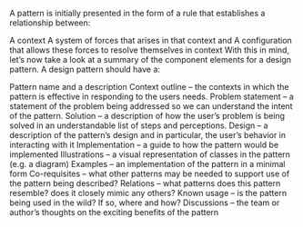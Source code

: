 A pattern is initially presented in the form of a rule that establishes a relationship between:

A context
A system of forces that arises in that context and
A configuration that allows these forces to resolve themselves in context
With this in mind, let’s now take a look at a summary of the component elements for a design pattern. A design pattern should have a:

Pattern name and a description
Context outline – the contexts in which the pattern is effective in responding to the users needs.
Problem statement – a statement of the problem being addressed so we can understand the intent of the pattern.
Solution – a description of how the user’s problem is being solved in an understandable list of steps and perceptions.
Design – a description of the pattern’s design and in particular, the user’s behavior in interacting with it
Implementation – a guide to how the pattern would be implemented
Illustrations – a visual representation of classes in the pattern (e.g. a diagram)
Examples – an implementation of the pattern in a minimal form
Co-requisites – what other patterns may be needed to support use of the pattern being described?
Relations – what patterns does this pattern resemble? does it closely mimic any others?
Known usage – is the pattern being used in the wild? If so, where and how?
Discussions – the team or author’s thoughts on the exciting benefits of the pattern